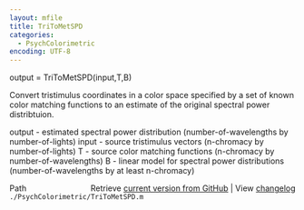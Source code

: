 ```yaml
---
layout: mfile
title: TriToMetSPD
categories:
  - PsychColorimetric
encoding: UTF-8
---
```


output = TriToMetSPD(input,T,B)

Convert tristimulus coordinates in a color space
specified by a set of known color matching
functions to an estimate of the original spectral
power distribtuion.

output - estimated spectral power distribution
 (number-of-wavelengths by number-of-lights)
input - source tristimulus vectors
 (n-chromacy by number-of-lights)
T - source color matching functions
 (n-chromacy by number-of-wavelengths)
B - linear model for spectral power distributions
 (number-of-wavelengths by at least n-chromacy)


<div class="code_header" style="text-align:right;">
  <span style="float:left;">Path&nbsp;&nbsp;</span> <span class="counter">Retrieve <a href=
  "https://raw.github.com/Psychtoolbox-3/Psychtoolbox-3/beta/./PsychColorimetric/TriToMetSPD.m">current version from GitHub</a> | View <a href=
  "https://github.com/Psychtoolbox-3/Psychtoolbox-3/commits/beta/./PsychColorimetric/TriToMetSPD.m">changelog</a></span>
</div>
<div class="code">
  <code>./PsychColorimetric/TriToMetSPD.m</code>
</div>
